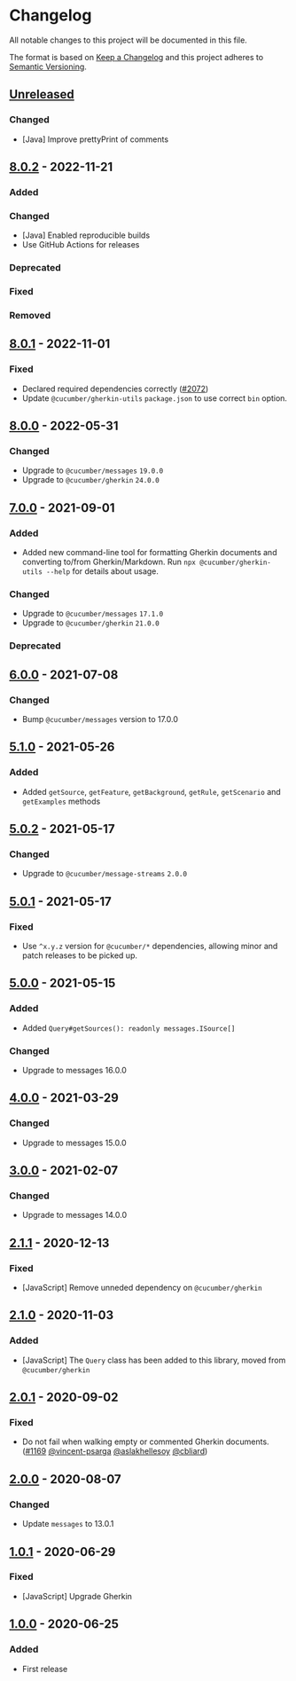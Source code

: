 # Changelog

All notable changes to this project will be documented in this file.

The format is based on [Keep a Changelog](http://keepachangelog.com/)
and this project adheres to [Semantic Versioning](http://semver.org/).

## [Unreleased]
### Changed
- [Java] Improve prettyPrint of comments

## [8.0.2] - 2022-11-21
### Added

### Changed
- [Java] Enabled reproducible builds
- Use GitHub Actions for releases

### Deprecated

### Fixed

### Removed

## [8.0.1] - 2022-11-01
### Fixed
- Declared required dependencies correctly ([#2072](https://github.com/cucumber/common/pull/2072))
- Update `@cucumber/gherkin-utils` `package.json` to use correct `bin` option.

## [8.0.0] - 2022-05-31
### Changed
- Upgrade to `@cucumber/messages` `19.0.0`
- Upgrade to `@cucumber/gherkin` `24.0.0`

## [7.0.0] - 2021-09-01
### Added
- Added new command-line tool for formatting Gherkin documents and converting to/from Gherkin/Markdown.
Run `npx @cucumber/gherkin-utils --help` for details about usage.

### Changed
- Upgrade to `@cucumber/messages` `17.1.0`
- Upgrade to `@cucumber/gherkin` `21.0.0`

### Deprecated

## [6.0.0] - 2021-07-08
### Changed
- Bump `@cucumber/messages` version to 17.0.0

## [5.1.0] - 2021-05-26
### Added
- Added `getSource`, `getFeature`, `getBackground`, `getRule`, `getScenario` and `getExamples` methods

## [5.0.2] - 2021-05-17
### Changed
- Upgrade to `@cucumber/message-streams` `2.0.0`

## [5.0.1] - 2021-05-17
### Fixed
- Use `^x.y.z` version for `@cucumber/*` dependencies, allowing minor and patch releases to be picked up.

## [5.0.0] - 2021-05-15
### Added
- Added `Query#getSources(): readonly messages.ISource[]`

### Changed
- Upgrade to messages 16.0.0

## [4.0.0] - 2021-03-29
### Changed
- Upgrade to messages 15.0.0

## [3.0.0] - 2021-02-07
### Changed
- Upgrade to messages 14.0.0

## [2.1.1] - 2020-12-13
### Fixed
- [JavaScript] Remove unneded dependency on `@cucumber/gherkin`

## [2.1.0] - 2020-11-03
### Added
- [JavaScript] The `Query` class has been added to this library, moved from `@cucumber/gherkin`

## [2.0.1] - 2020-09-02
### Fixed
- Do not fail when walking empty or commented Gherkin documents.
([#1169](https://github.com/cucumber/cucumber/pull/1169)
[@vincent-psarga](https://github.com/vincent-psarga)
[@aslakhellesoy](https://github.com/aslakhellesoy)
[@cbliard](https://github.com/cbliard))

## [2.0.0] - 2020-08-07
### Changed
- Update `messages` to 13.0.1

## [1.0.1] - 2020-06-29
### Fixed
- [JavaScript] Upgrade Gherkin

## [1.0.0] - 2020-06-25
### Added
- First release

[Unreleased]: https://github.com/cucumber/cucumber/compare/gherkin-utils/v8.0.2...main
[8.0.2]: https://github.com/cucumber/cucumber/compare/gherkin-utils/v8.0.1...main
[8.0.1]: https://github.com/cucumber/cucumber/compare/gherkin-utils/v8.0.0...gherkin-utils/v8.0.1
[8.0.0]: https://github.com/cucumber/cucumber/compare/gherkin-utils/v7.0.0...gherkin-utils/v8.0.0
[7.0.0]: https://github.com/cucumber/cucumber/compare/gherkin-utils/v6.0.0...gherkin-utils/v7.0.0
[6.0.0]: https://github.com/cucumber/cucumber/compare/gherkin-utils/v5.1.0...gherkin-utils/v6.0.0
[5.1.0]: https://github.com/cucumber/cucumber/compare/gherkin-utils/v5.0.2...gherkin-utils/v5.1.0
[5.0.2]: https://github.com/cucumber/cucumber/compare/gherkin-utils/v5.0.1...gherkin-utils/v5.0.2
[5.0.1]: https://github.com/cucumber/cucumber/compare/gherkin-utils/v5.0.0...gherkin-utils/v5.0.1
[5.0.0]: https://github.com/cucumber/cucumber/compare/gherkin-utils/v4.0.0...gherkin-utils/v5.0.0
[4.0.0]: https://github.com/cucumber/cucumber/compare/gherkin-utils/v3.0.0...gherkin-utils/v4.0.0
[3.0.0]: https://github.com/cucumber/cucumber/compare/gherkin-utils/v2.1.1...gherkin-utils/v3.0.0
[2.1.1]: https://github.com/cucumber/cucumber/compare/gherkin-utils/v2.1.0...gherkin-utils/v2.1.1
[2.1.0]: https://github.com/cucumber/cucumber/compare/gherkin-utils/v2.0.1...gherkin-utils/v2.1.0
[2.0.1]: https://github.com/cucumber/cucumber/compare/gherkin-utils/v2.0.0...gherkin-utils/v2.0.1
[2.0.0]: https://github.com/cucumber/cucumber/compare/gherkin-utils/v1.0.1...gherkin-utils/v2.0.0
[1.0.1]: https://github.com/cucumber/cucumber/compare/gherkin-utils/v1.0.0...gherkin-utils/v1.0.1
[1.0.0]: https://github.com/cucumber/cucumber/releases/tag/gherkin-utils/v1.0.0
